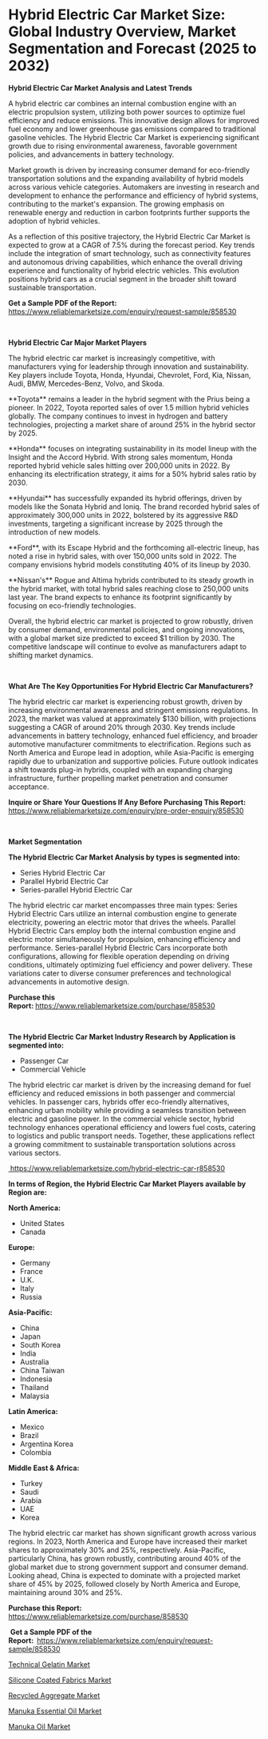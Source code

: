 <p><h1>Hybrid Electric Car Market Size: Global Industry Overview, Market Segmentation and Forecast (2025 to 2032)</h1></p><p><strong>Hybrid Electric Car Market Analysis and Latest Trends</strong></p>
<p><p>A hybrid electric car combines an internal combustion engine with an electric propulsion system, utilizing both power sources to optimize fuel efficiency and reduce emissions. This innovative design allows for improved fuel economy and lower greenhouse gas emissions compared to traditional gasoline vehicles. The Hybrid Electric Car Market is experiencing significant growth due to rising environmental awareness, favorable government policies, and advancements in battery technology.</p><p>Market growth is driven by increasing consumer demand for eco-friendly transportation solutions and the expanding availability of hybrid models across various vehicle categories. Automakers are investing in research and development to enhance the performance and efficiency of hybrid systems, contributing to the market's expansion. The growing emphasis on renewable energy and reduction in carbon footprints further supports the adoption of hybrid vehicles.</p><p>As a reflection of this positive trajectory, the Hybrid Electric Car Market is expected to grow at a CAGR of 7.5% during the forecast period. Key trends include the integration of smart technology, such as connectivity features and autonomous driving capabilities, which enhance the overall driving experience and functionality of hybrid electric vehicles. This evolution positions hybrid cars as a crucial segment in the broader shift toward sustainable transportation.</p></p>
<p><strong>Get a Sample PDF of the Report:&nbsp;</strong> <a href="https://www.reliablemarketsize.com/enquiry/request-sample/858530?utm_campaign=1133&utm_medium=2&utm_source=Github&utm_content=ia&utm_term=30012025&utm_id=hybrid-electric-car">https://www.reliablemarketsize.com/enquiry/request-sample/858530</a></p>
<p>&nbsp;</p>
<p><strong>Hybrid Electric Car Major Market Players</strong></p>
<p><p>The hybrid electric car market is increasingly competitive, with manufacturers vying for leadership through innovation and sustainability. Key players include Toyota, Honda, Hyundai, Chevrolet, Ford, Kia, Nissan, Audi, BMW, Mercedes-Benz, Volvo, and Skoda.</p><p>**Toyota** remains a leader in the hybrid segment with the Prius being a pioneer. In 2022, Toyota reported sales of over 1.5 million hybrid vehicles globally. The company continues to invest in hydrogen and battery technologies, projecting a market share of around 25% in the hybrid sector by 2025.</p><p>**Honda** focuses on integrating sustainability in its model lineup with the Insight and the Accord Hybrid. With strong sales momentum, Honda reported hybrid vehicle sales hitting over 200,000 units in 2022. By enhancing its electrification strategy, it aims for a 50% hybrid sales ratio by 2030.</p><p>**Hyundai** has successfully expanded its hybrid offerings, driven by models like the Sonata Hybrid and Ioniq. The brand recorded hybrid sales of approximately 300,000 units in 2022, bolstered by its aggressive R&D investments, targeting a significant increase by 2025 through the introduction of new models.</p><p>**Ford**, with its Escape Hybrid and the forthcoming all-electric lineup, has noted a rise in hybrid sales, with over 150,000 units sold in 2022. The company envisions hybrid models constituting 40% of its lineup by 2030.</p><p>**Nissan's** Rogue and Altima hybrids contributed to its steady growth in the hybrid market, with total hybrid sales reaching close to 250,000 units last year. The brand expects to enhance its footprint significantly by focusing on eco-friendly technologies.</p><p>Overall, the hybrid electric car market is projected to grow robustly, driven by consumer demand, environmental policies, and ongoing innovations, with a global market size predicted to exceed $1 trillion by 2030. The competitive landscape will continue to evolve as manufacturers adapt to shifting market dynamics.</p></p>
<p>&nbsp;</p>
<p><strong>What Are The Key Opportunities For Hybrid Electric Car Manufacturers?</strong></p>
<p><p>The hybrid electric car market is experiencing robust growth, driven by increasing environmental awareness and stringent emissions regulations. In 2023, the market was valued at approximately $130 billion, with projections suggesting a CAGR of around 20% through 2030. Key trends include advancements in battery technology, enhanced fuel efficiency, and broader automotive manufacturer commitments to electrification. Regions such as North America and Europe lead in adoption, while Asia-Pacific is emerging rapidly due to urbanization and supportive policies. Future outlook indicates a shift towards plug-in hybrids, coupled with an expanding charging infrastructure, further propelling market penetration and consumer acceptance.</p></p>
<p><strong>Inquire or Share Your Questions If Any Before Purchasing This Report:</strong> <a href="https://www.reliablemarketsize.com/enquiry/pre-order-enquiry/858530?utm_campaign=1133&utm_medium=2&utm_source=Github&utm_content=ia&utm_term=30012025&utm_id=hybrid-electric-car">https://www.reliablemarketsize.com/enquiry/pre-order-enquiry/858530</a></p>
<p>&nbsp;</p>
<p><strong>Market Segmentation</strong></p>
<p><strong>The Hybrid Electric Car Market Analysis by types is segmented into:</strong></p>
<p><ul><li>Series Hybrid Electric Car</li><li>Parallel Hybrid Electric Car</li><li>Series-parallel Hybrid Electric Car</li></ul></p>
<p><p>The hybrid electric car market encompasses three main types: Series Hybrid Electric Cars utilize an internal combustion engine to generate electricity, powering an electric motor that drives the wheels. Parallel Hybrid Electric Cars employ both the internal combustion engine and electric motor simultaneously for propulsion, enhancing efficiency and performance. Series-parallel Hybrid Electric Cars incorporate both configurations, allowing for flexible operation depending on driving conditions, ultimately optimizing fuel efficiency and power delivery. These variations cater to diverse consumer preferences and technological advancements in automotive design.</p></p>
<p><strong>Purchase this Report:&nbsp;</strong><a href="https://www.reliablemarketsize.com/purchase/858530?utm_campaign=1133&utm_medium=2&utm_source=Github&utm_content=ia&utm_term=30012025&utm_id=hybrid-electric-car">https://www.reliablemarketsize.com/purchase/858530</a></p>
<p>&nbsp;</p>
<p><strong>The Hybrid Electric Car Market Industry Research by Application is segmented into:</strong></p>
<p><ul><li>Passenger Car</li><li>Commercial Vehicle</li></ul></p>
<p><p>The hybrid electric car market is driven by the increasing demand for fuel efficiency and reduced emissions in both passenger and commercial vehicles. In passenger cars, hybrids offer eco-friendly alternatives, enhancing urban mobility while providing a seamless transition between electric and gasoline power. In the commercial vehicle sector, hybrid technology enhances operational efficiency and lowers fuel costs, catering to logistics and public transport needs. Together, these applications reflect a growing commitment to sustainable transportation solutions across various sectors.</p></p>
<p><a href="https://www.reliablemarketsize.com/hybrid-electric-car-r858530?utm_campaign=1133&utm_medium=2&utm_source=Github&utm_content=ia&utm_term=30012025&utm_id=hybrid-electric-car">&nbsp;https://www.reliablemarketsize.com/hybrid-electric-car-r858530</a></p>
<p><strong>In terms of Region, the Hybrid Electric Car Market Players available by Region are:</strong></p>
<p>
    <p> <strong> North America: </strong>
        <ul>
            <li>United States</li>
            <li>Canada</li>
        </ul>
        </p> 
    <p> <strong> Europe: </strong>
        <ul>
            <li>Germany</li>
            <li>France</li>
            <li>U.K.</li>
            <li>Italy</li>
            <li>Russia</li>
        </ul>
        </p> 
    <p> <strong> Asia-Pacific: </strong>
        <ul>
            <li>China</li>
            <li>Japan</li>
            <li>South Korea</li>
            <li>India</li>
            <li>Australia</li>
            <li>China Taiwan</li>
            <li>Indonesia</li>
            <li>Thailand</li>
            <li>Malaysia</li>
        </ul>
        </p> 
    <p> <strong> Latin America: </strong>
        <ul>
            <li>Mexico</li>
            <li>Brazil</li>
            <li>Argentina Korea</li>
            <li>Colombia</li>
        </ul>
        </p> 
    <p> <strong> Middle East & Africa: </strong>
        <ul>
            <li>Turkey</li>
            <li>Saudi</li>
            <li>Arabia</li>
            <li>UAE</li>
            <li>Korea</li>
        </ul>
    </p>
    </p>
<p><p>The hybrid electric car market has shown significant growth across various regions. In 2023, North America and Europe have increased their market shares to approximately 30% and 25%, respectively. Asia-Pacific, particularly China, has grown robustly, contributing around 40% of the global market due to strong government support and consumer demand. Looking ahead, China is expected to dominate with a projected market share of 45% by 2025, followed closely by North America and Europe, maintaining around 30% and 25%.</p></p>
<p><strong>Purchase this Report: </strong><a href="https://www.reliablemarketsize.com/purchase/858530?utm_campaign=1133&utm_medium=2&utm_source=Github&utm_content=ia&utm_term=30012025&utm_id=hybrid-electric-car">https://www.reliablemarketsize.com/purchase/858530</a></p>
<p>&nbsp;<strong>Get a Sample PDF of the Report:&nbsp;&nbsp;</strong><a href="https://www.reliablemarketsize.com/enquiry/request-sample/858530?utm_campaign=1133&utm_medium=2&utm_source=Github&utm_content=ia&utm_term=30012025&utm_id=hybrid-electric-car">https://www.reliablemarketsize.com/enquiry/request-sample/858530</a></p>
<p><strong></strong></p>
<p><p><a href="https://github.com/uramalorr/Market-Research-Report-List-1/blob/main/technical-gelatin-market.md?utm_campaign=1133&utm_medium=2&utm_source=Github&utm_content=ia&utm_term=30012025&utm_id=hybrid-electric-car">Technical Gelatin Market</a></p><p><a href="https://github.com/aistraasinyo/Market-Research-Report-List-1/blob/main/silicone-coated-fabrics-market.md?utm_campaign=1133&utm_medium=2&utm_source=Github&utm_content=ia&utm_term=30012025&utm_id=hybrid-electric-car">Silicone Coated Fabrics Market</a></p><p><a href="https://github.com/gamuoodhub/Market-Research-Report-List-1/blob/main/recycled-aggregate-market.md?utm_campaign=1133&utm_medium=2&utm_source=Github&utm_content=ia&utm_term=30012025&utm_id=hybrid-electric-car">Recycled Aggregate Market</a></p><p><a href="https://github.com/lacostesamella9485/Market-Research-Report-List-1/blob/main/manuka-essential-oil-market.md?utm_campaign=1133&utm_medium=2&utm_source=Github&utm_content=ia&utm_term=30012025&utm_id=hybrid-electric-car">Manuka Essential Oil Market</a></p><p><a href="https://github.com/mathastilley812967/Market-Research-Report-List-1/blob/main/manuka-oil-market.md?utm_campaign=1133&utm_medium=2&utm_source=Github&utm_content=ia&utm_term=30012025&utm_id=hybrid-electric-car">Manuka Oil Market</a></p></p>
